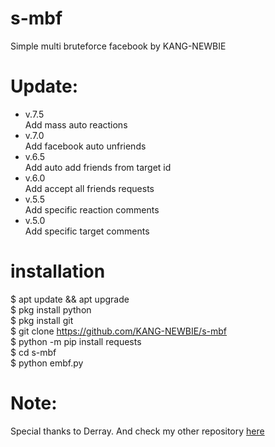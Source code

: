 # s-mbf
Simple multi bruteforce facebook by KANG-NEWBIE<br>
# Update:
- v.7.5<br>
Add mass auto reactions
- v.7.0<br>
Add facebook auto unfriends
- v.6.5<br>
Add auto add friends from target id
- v.6.0<br>
Add accept all friends requests
- v.5.5<br>
Add specific reaction comments
- v.5.0<br>
Add specific target comments

# installation
$ apt update && apt upgrade<br>$ pkg install python<br>$ pkg install git<br>$ git clone https://github.com/KANG-NEWBIE/s-mbf<br>$ python -m pip install requests<br>$ cd s-mbf<br>$ python embf.py<br>
<h1>Note:</h1>
Special thanks to Derray. And check my other repository <a href="https://github.com/KANG-NEWBIE?tab=repositories">here</a>
